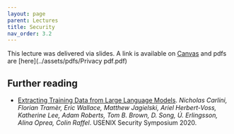 ```yaml
---
layout: page
parent: Lectures
title: Security
nav_order: 3.2
---
```

This lecture was delivered via slides. A link is available on [Canvas](https://canvas.stanford.edu/courses/149841/modules/items/1136975) and pdfs are [here](../assets/pdfs/Privacy pdf.pdf)

## Further reading

- [Extracting Training Data from Large Language Models](https://arxiv.org/pdf/2012.07805.pdf). *Nicholas Carlini, Florian Tramèr, Eric Wallace, Matthew Jagielski, Ariel Herbert-Voss, Katherine Lee, Adam Roberts, Tom B. Brown, D. Song, Ú. Erlingsson, Alina Oprea, Colin Raffel*. USENIX Security Symposium 2020.
